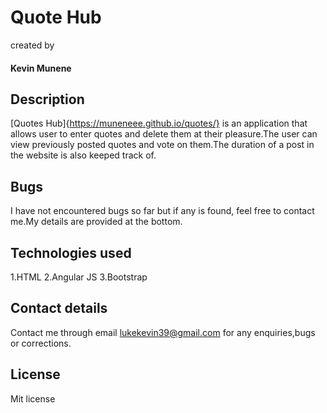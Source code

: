 # Quote Hub
created by
#### Kevin Munene

## Description
[Quotes Hub]{https://muneneee.github.io/quotes/} is an application that allows user to enter quotes and delete them at their pleasure.The user can view previously posted quotes and vote on them.The duration of a post in the website is also keeped track of.

## Bugs
I have not encountered bugs so far but if any is found, feel free to contact me.My details are provided at the bottom.

## Technologies used
  1.HTML
  2.Angular JS
  3.Bootstrap
  
 ## Contact details
 Contact me through email lukekevin39@gmail.com  for any enquiries,bugs or corrections.
## License
Mit license
